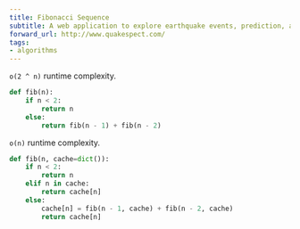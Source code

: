 ```yaml
---
title: Fibonacci Sequence
subtitle: A web application to explore earthquake events, prediction, and impact
forward_url: http://www.quakespect.com/
tags:
- algorithms
---
```


`o(2 ^ n)` runtime complexity.
```python
def fib(n):
    if n < 2:
        return n
    else:
        return fib(n - 1) + fib(n - 2)
```

`o(n)` runtime complexity.
```python
def fib(n, cache=dict()):
    if n < 2:
        return n
    elif n in cache:
        return cache[n]
    else:
        cache[n] = fib(n - 1, cache) + fib(n - 2, cache)
        return cache[n]
```

```python
```

```python
```

```python
```